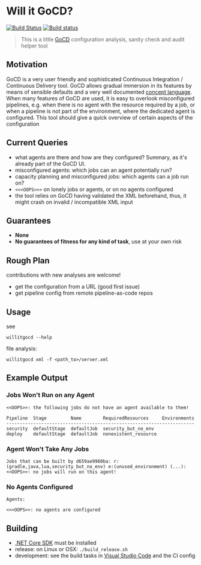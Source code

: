 # Will it GoCD?

[![Build Status](https://travis-ci.org/d-led/will_it_go_cd.svg?branch=master)](https://travis-ci.org/d-led/will_it_go_cd) [![Build status](https://ci.appveyor.com/api/projects/status/bdhlyf1x1aij6c6u/branch/master?svg=true)](https://ci.appveyor.com/project/d-led/will-it-go-cd/branch/master)

> This is a little [GoCD](https://www.gocd.org) configuration analysis, sanity check and audit helper tool

## Motivation

GoCD is a very user friendly and sophisticated Continuous Integration / Continuous Delivery tool. GoCD allows gradual immersion in its features by means of sensible defaults and a very well documented [concept language](https://docs.gocd.org/current/introduction/concepts_in_go.html). When many features of GoCD are used, it is easy to overlook misconfigured pipelines, e.g. when there is no agent with the resource required by a job, or when a pipeline is not part of the environment, where the dedicated agent is configured. This tool should give a quick overview of certain aspects of the configuration

## Current Queries

- what agents are there and how are they configured? Summary, as it's already part of the GoCD UI.
- misconfigured agents: which jobs can an agent potentially run?
- capacity planning and misconfigured jobs: which agents can a job run on?
- `<<<OOPS>>>` on lonely jobs or agents, or on no agents configured
- the tool relies on GoCD having validated the XML beforehand, thus, it might crash on invalid / incompatible XML input

## Guarantees

- **None**
- **No guarantees of fitness for any kind of task**, use at your own risk

## Rough Plan

contributions with new analyses are welcome!

- get the configuration from a URL (good first issue)
- get pipeline config from remote pipeline-as-code repos

## Usage

see

```
willitgocd --help
```

file analysis:

```
willitgocd xml -f <path_to>/server.xml
```

## Example Output

### Jobs Won't Run on any Agent

```
<<OOPS>>: the following jobs do not have an agent available to them!

Pipeline  Stage         Name        RequiredResources     Environments
----------------------------------------------------------------------
security  defaultStage  defaultJob  security_but_no_env
deploy    defaultStage  defaultJob  nonexistent_resource
```

### Agent Won't Take Any Jobs

```
Jobs that can be built by d659ae9960ba: r:(gradle,java,lua,security_but_no_env) e:(unused_environment) (...):
<<OOPS>>: no jobs will run on this agent!
```

### No Agents Configured

```
Agents:

<<<OOPS>>: no agents are configured
```

## Building

- [.NET Core SDK](https://dotnet.microsoft.com) must be installed
- release: on Linux or OSX: `./build_release.sh`
- development: see the build tasks in [Visual Studio Code](https://code.visualstudio.com) and the CI config
